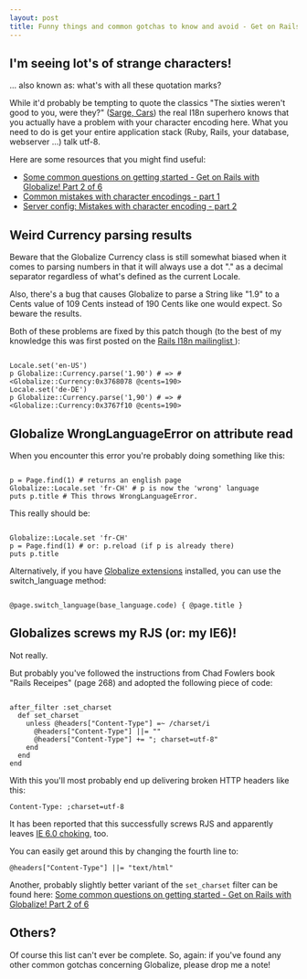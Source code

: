 ```yaml
--- 
layout: post
title: Funny things and common gotchas to know and avoid - Get on Rails with Globalize! Part 7 of 8
---
```

<h2>I'm seeing lot's of strange characters!</h2>

<p>... also known as: what's with all these quotation marks?</p>

<p>While it'd probably be tempting to quote the classics "The sixties weren't good to you, were they?" (<a href="http://www.imdb.com/title/tt0317219/quotes">Sarge, Cars</a>) the real I18n superhero knows that you actually have a problem with your character encoding here. What you need to do is get your entire application stack (Ruby, Rails, your database, webserver ...) talk utf-8.</p>
	
<p>Here are some resources that you might find useful:</p>	

<ul>
<li><a href="http://www.artweb-design.de/2006/12/03/some-common-questions-on-getting-started-get-on-rails-with-globalize-part-2-of-6">Some common questions on getting started - Get on Rails with Globalize! Part 2 of 6</a></li>
<li><a href="http://www.artweb-design.de/2007/2/14/common-mistakes-with-character-encodings-part-1">Common mistakes with character encodings - part 1</a></li>
<li><a href="http://www.artweb-design.de/2007/3/10/server-setup-mistakes-character-encoding">Server config: Mistakes with character encoding - part 2</a></li>
</ul>

<h2>Weird Currency parsing results</h2>

<p>Beware that the Globalize Currency class is still somewhat biased when it comes to parsing numbers in that it will always use a dot "." as a decimal separator regardless of what's defined as the current Locale.</p>

<p>Also, there's a bug that causes Globalize to parse a String like "1.9" to a
Cents value of 109 Cents instead of 190 Cents like one would expect. So beware the results.</p>

<p>Both of these problems are fixed by this patch though (to the best of my knowledge this was first posted on the <a href="http://www.ruby-forum.com/topic/70175">Rails I18n mailinglist
</a>):</p>

<pre><code>
Locale.set('en-US')
p Globalize::Currency.parse('1.90') # => #&lt;Globalize::Currency:0x3768078 @cents=190>
Locale.set('de-DE')
p Globalize::Currency.parse('1,90') # => #&lt;Globalize::Currency:0x3767f10 @cents=190>
</code></pre>
	

<h2>Globalize WrongLanguageError on attribute read</h2>

<p>When you encounter this error you're probably doing something like this:</p>

<pre><code>
p = Page.find(1) # returns an english page
Globalize::Locale.set 'fr-CH' # p is now the 'wrong' language
puts p.title # This throws WrongLanguageError.
</code></pre>

<p>This really should be:</p>

<pre><code>
Globalize::Locale.set 'fr-CH'
p = Page.find(1) # or: p.reload (if p is already there)
puts p.title
</code></pre>

<p>Alternatively, if you have <a href="http://opensvn.liquid-concept.com/trac/globalize_extension">Globalize extensions</a> installed, you can use the switch_language method:</p>

<pre><code>
@page.switch_language(base_language.code) { @page.title }
</code></pre>


<h2>Globalizes screws my RJS (or: my IE6)!</h2>

<p>Not really.</p> 

<p>But probably you've followed the instructions from Chad Fowlers book "Rails Receipes" (page 268) and adopted the following piece of code:</p>
	
<pre><code>
after_filter :set_charset
  def set_charset
    unless @headers["Content-Type"] =~ /charset/i
      @headers["Content-Type"] ||= ""
      @headers["Content-Type"] += "; charset=utf-8"
    end
  end
end
</code></pre>

<p>With this you'll most probably end up delivering broken HTTP headers like this:</p>

<pre><code>Content-Type: ;charset=utf-8</code></pre>

<p>It has been reported that this successfully screws RJS and apparently 
leaves <a href="http://www.nabble.com/FIXED-Internet-Explorer-cannot-download-pages-tf2716459s17045.html">IE 6.0 choking</a>, too.</p>

<p>You can easily get around this by changing the fourth line to:</p>

<pre><code>@headers["Content-Type"] ||= "text/html"</code></pre>

<p>Another, probably slightly better variant of the <code>set_charset</code> filter can be
found here: <a href="http://www.artweb-design.de/2006/12/03/some-common-questions-on-getting-started-get-on-rails-with-globalize-part-2-of-6">Some common questions on getting started - Get on Rails with Globalize! Part 2 of 6</a></p>

<h2>Others?</h2>

<p>Of course this list can't ever be complete. So, again: if you've found any other common gotchas concerning Globalize, please drop me a note!</p>
